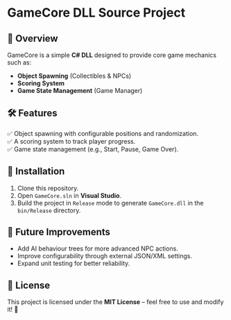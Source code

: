 # GameCore DLL Source Project

## 📌 Overview
GameCore is a simple **C# DLL** designed to provide core game mechanics such as:
- **Object Spawning** (Collectibles & NPCs)
- **Scoring System**
- **Game State Management** (Game Manager)

## 🛠 Features
✅ Object spawning with configurable positions and randomization.  
✅ A scoring system to track player progress.  
✅ Game state management (e.g., Start, Pause, Game Over).  


## 🚀 Installation
1. Clone this repository.
2. Open `GameCore.sln` in **Visual Studio**.
3. Build the project in `Release` mode to generate `GameCore.dll` in the `bin/Release` directory.

## 🔧 Future Improvements
- Add AI behaviour trees for more advanced NPC actions.
- Improve configurability through external JSON/XML settings.
- Expand unit testing for better reliability.

## 📜 License
This project is licensed under the **MIT License** – feel free to use and modify it! 🎉

